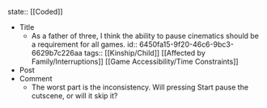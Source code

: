 state:: [[Coded]]

- Title
	- As a father of three, I think the ability to pause cinematics should be a requirement for all games.
	  id:: 6450fa15-9f20-46c6-9bc3-6629b7c226aa
	  tags:: [[Kinship/Child]] [[Affected by Family/Interruptions]] [[Game Accessibility/Time Constraints]]
- Post
- Comment
	- The worst part is the inconsistency. Will pressing Start pause the cutscene, or will it skip it?
